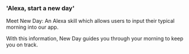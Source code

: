 ### 'Alexa, start **a new day**'

Meet New Day: An Alexa skill which allows users to input their typical morning into our app.

With this information, New Day guides you through your morning to keep you on track.
